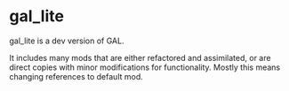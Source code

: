 # gal_lite

gal_lite is a dev version of GAL.

It includes many mods that are either refactored and assimilated, or are direct copies with minor modifications for functionality.  Mostly this means changing references to default mod.


